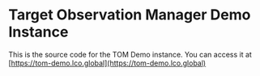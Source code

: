 # Target Observation Manager Demo Instance
This is the source code for the TOM Demo instance. You can access it at
[https://tom-demo.lco.global](https://tom-demo.lco.global)
